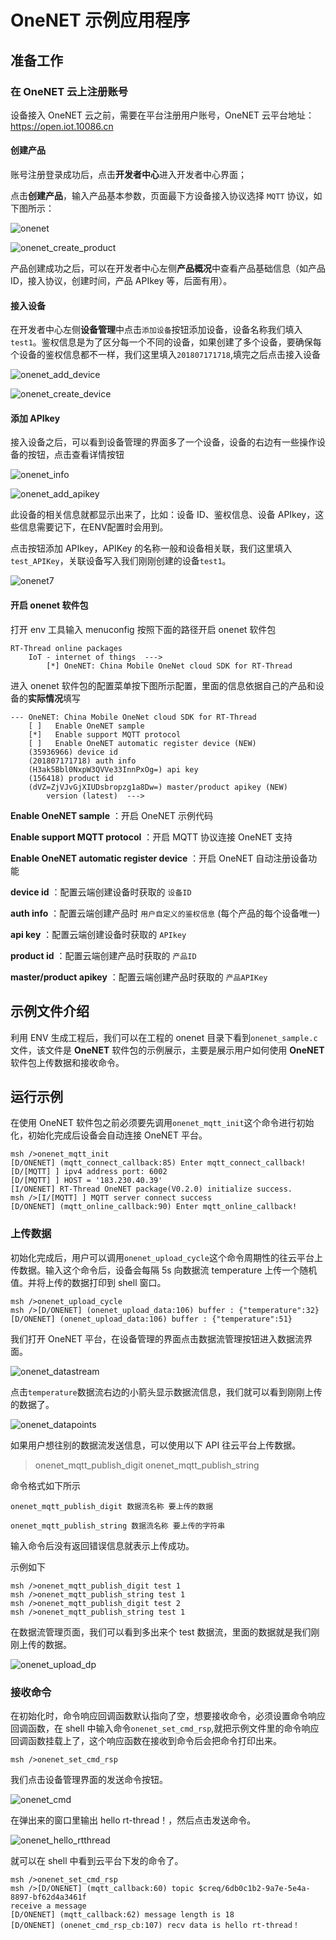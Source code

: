 # OneNET 示例应用程序 #

## 准备工作

### 在 OneNET 云上注册账号

设备接入 OneNET 云之前，需要在平台注册用户账号，OneNET 云平台地址：<https://open.iot.10086.cn>

#### 创建产品

账号注册登录成功后，点击**开发者中心**进入开发者中心界面；

点击**创建产品**，输入产品基本参数，页面最下方设备接入协议选择 `MQTT` 协议，如下图所示：

![onenet](figures/onenet.png)

![onenet_create_product](figures/onenet_create_product.png)

产品创建成功之后，可以在开发者中心左侧**产品概况**中查看产品基础信息（如产品ID，接入协议，创建时间，产品 APIkey 等，后面有用）。

#### 接入设备

在开发者中心左侧**设备管理**中点击`添加设备`按钮添加设备，设备名称我们填入`test1`。鉴权信息是为了区分每一个不同的设备，如果创建了多个设备，要确保每个设备的鉴权信息都不一样，我们这里填入`201807171718`,填完之后点击接入设备

![onenet_add_device](figures/onenet_add_device.png)

![onenet_create_device](figures/onenet_create_device.png)



#### 添加 APIkey

接入设备之后，可以看到设备管理的界面多了一个设备，设备的右边有一些操作设备的按钮，点击查看详情按钮

![onenet_info](figures/onenet_info.png)

![onenet_add_apikey](figures/onenet_add_apikey.png)

此设备的相关信息就都显示出来了，比如：设备 ID、鉴权信息、设备 APIkey，这些信息需要记下，在ENV配置时会用到。

点击按钮添加 APIkey，APIKey 的名称一般和设备相关联，我们这里填入`test_APIKey`，关联设备写入我们刚刚创建的设备`test1`。 

![onenet7](figures/onenet7.png)

#### 开启 onenet 软件包

打开 env 工具输入 menuconfig 按照下面的路径开启 onenet 软件包

```{.c}
RT-Thread online packages
    IoT - internet of things  --->
        [*] OneNET: China Mobile OneNet cloud SDK for RT-Thread
```

进入 onenet 软件包的配置菜单按下图所示配置，里面的信息依据自己的产品和设备的**实际情况**填写

```{.c}
--- OneNET: China Mobile OneNet cloud SDK for RT-Thread                            
    [ ]   Enable OneNET sample                                                  
    [*]   Enable support MQTT protocol                                                 
    [ ]   Enable OneNET automatic register device (NEW)                             
    (35936966) device id                                                             
    (201807171718) auth info
    (H3ak5Bbl0NxpW3QVVe33InnPxOg=) api key                                              
    (156418) product id                                                                 
    (dVZ=ZjVJvGjXIUDsbropzg1a8Dw=) master/product apikey (NEW)                       
        version (latest)  --->
```

**Enable OneNET sample** ：开启 OneNET 示例代码

**Enable support MQTT protocol** ：开启 MQTT 协议连接 OneNET 支持

**Enable OneNET automatic register device** ：开启  OneNET 自动注册设备功能

**device id** ：配置云端创建设备时获取的 `设备ID`

**auth info** ：配置云端创建产品时 `用户自定义的鉴权信息` (每个产品的每个设备唯一)

**api key** ：配置云端创建设备时获取的 `APIkey`

**product id** ：配置云端创建产品时获取的 `产品ID`

**master/product apikey** ：配置云端创建产品时获取的 `产品APIKey`

## 示例文件介绍 ##

利用 ENV 生成工程后，我们可以在工程的 onenet 目录下看到`onenet_sample.c`文件，该文件是 **OneNET** 软件包的示例展示，主要是展示用户如何使用 **OneNET** 软件包上传数据和接收命令。

## 运行示例

在使用 OneNET 软件包之前必须要先调用`onenet_mqtt_init`这个命令进行初始化，初始化完成后设备会自动连接 OneNET 平台。

```{.c}
msh />onenet_mqtt_init
[D/ONENET] (mqtt_connect_callback:85) Enter mqtt_connect_callback!
[D/[MQTT] ] ipv4 address port: 6002
[D/[MQTT] ] HOST = '183.230.40.39'
[I/ONENET] RT-Thread OneNET package(V0.2.0) initialize success.
msh />[I/[MQTT] ] MQTT server connect success
[D/ONENET] (mqtt_online_callback:90) Enter mqtt_online_callback!
```

### 上传数据

初始化完成后，用户可以调用`onenet_upload_cycle`这个命令周期性的往云平台上传数据。输入这个命令后，设备会每隔 5s 向数据流 temperature 上传一个随机值。并将上传的数据打印到 shell 窗口。

```{.c}
msh />onenet_upload_cycle
msh />[D/ONENET] (onenet_upload_data:106) buffer : {"temperature":32}
[D/ONENET] (onenet_upload_data:106) buffer : {"temperature":51}
```

我们打开 OneNET 平台，在设备管理的界面点击数据流管理按钮进入数据流界面。

![onenet_datastream](figures/onenet_datastream.png)

点击`temperature`数据流右边的小箭头显示数据流信息，我们就可以看到刚刚上传的数据了。

![onenet_datapoints](figures/onenet_datapoints.jpg)

如果用户想往别的数据流发送信息，可以使用以下 API 往云平台上传数据。

> onenet_mqtt_publish_digit
> onenet_mqtt_publish_string

命令格式如下所示

```{.c}
onenet_mqtt_publish_digit 数据流名称 要上传的数据

onenet_mqtt_publish_string 数据流名称 要上传的字符串
```

输入命令后没有返回错误信息就表示上传成功。

示例如下

```{.c}
msh />onenet_mqtt_publish_digit test 1
msh />onenet_mqtt_publish_string test 1
msh />onenet_mqtt_publish_digit test 2
msh />onenet_mqtt_publish_string test 1
```

在数据流管理页面，我们可以看到多出来个 test 数据流，里面的数据就是我们刚刚上传的数据。

![onenet_upload_dp](figures/onenet_upload_dp.png)

### 接收命令

在初始化时，命令响应回调函数默认指向了空，想要接收命令，必须设置命令响应回调函数，在 shell 中输入命令`onenet_set_cmd_rsp`,就把示例文件里的命令响应回调函数挂载上了，这个响应函数在接收到命令后会把命令打印出来。

```{.c}
msh />onenet_set_cmd_rsp
```

我们点击设备管理界面的发送命令按钮。

![onenet_cmd](figures/onenet_cmd.png)

在弹出来的窗口里输出 hello rt-thread！，然后点击发送命令。

![onenet_hello_rtthread](figures/onenet_hello_rtthread.png)

就可以在 shell 中看到云平台下发的命令了。

```{.c}
msh />onenet_set_cmd_rsp
msh />[D/ONENET] (mqtt_callback:60) topic $creq/6db0c1b2-9a7e-5e4a-8897-bf62d4a3461f 
receive a message
[D/ONENET] (mqtt_callback:62) message length is 18
[D/ONENET] (onenet_cmd_rsp_cb:107) recv data is hello rt-thread！
```

